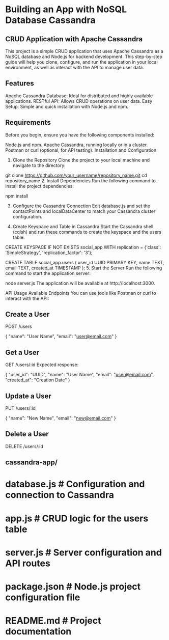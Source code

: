 # Building an App with NoSQL Database Cassandra

## CRUD Application with Apache Cassandra
This project is a simple CRUD application that uses Apache Cassandra as a NoSQL database and Node.js for backend development. This step-by-step guide will help you clone, configure, and run the application in your local environment, as well as interact with the API to manage user data.

## Features
Apache Cassandra Database: Ideal for distributed and highly available applications.
RESTful API: Allows CRUD operations on user data.
Easy Setup: Simple and quick installation with Node.js and npm.

## Requirements
Before you begin, ensure you have the following components installed:

Node.js and npm.
Apache Cassandra, running locally or in a cluster.
Postman or curl (optional, for API testing).
Installation and Configuration

1. Clone the Repository
Clone the project to your local machine and navigate to the directory:

git clone https://github.com/your_username/repository_name.git
cd repository_name
2. Install Dependencies
Run the following command to install the project dependencies:

npm install

3. Configure the Cassandra Connection
Edit database.js and set the contactPoints and localDataCenter to match your Cassandra cluster configuration.

4. Create Keyspace and Table in Cassandra
Start the Cassandra shell (cqlsh) and run these commands to create the keyspace and the users table:

CREATE KEYSPACE IF NOT EXISTS social_app
WITH replication = {'class': 'SimpleStrategy', 'replication_factor': '3'};

CREATE TABLE social_app.users (
  user_id UUID PRIMARY KEY,
  name TEXT,
  email TEXT,
  created_at TIMESTAMP
);
5. Start the Server
Run the following command to start the application server:

node server.js
The application will be available at http://localhost:3000.

API Usage
Available Endpoints
You can use tools like Postman or curl to interact with the API:

## Create a User
POST /users

{
  "name": "User Name",
  "email": "user@email.com"
}

## Get a User
GET /users/:id
Expected response:

{
  "user_id": "UUID",
  "name": "User Name",
  "email": "user@email.com",
  "created_at": "Creation Date"
}

## Update a User
PUT /users/:id

{
  "name": "New Name",
  "email": "new@email.com"
}

## Delete a User
DELETE /users/:id

## cassandra-app/
# database.js      # Configuration and connection to Cassandra
# app.js           # CRUD logic for the users table
# server.js        # Server configuration and API routes
# package.json     # Node.js project configuration file
# README.md        # Project documentation

